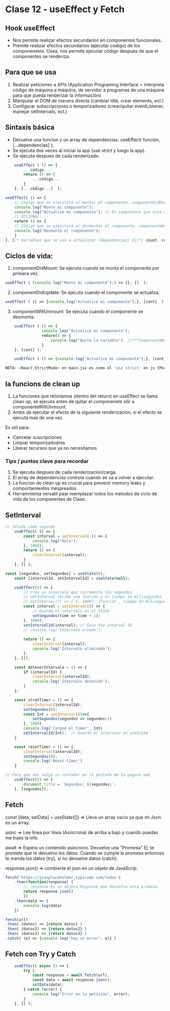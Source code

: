 # Clase 12 - useEffect y Fetch

## Hook useEffect
- Nos permite realizar efectos secundarios en componentes funcionales.
- Premite realizar efectos secundarios (ejecutar codigo) de los componenetes. Osea, nos permite ejecutar código despues de que el componentes se renderiza.


## Para que se usa
1. Realizar peticiones a APIs (Application Programing Interface = interpreta código de máquina a máquina, de servidor a programas de una máquina para que pueda renderizar la información)
2. Manipular el DOM de manera directa (cambiar title, crear elements, ect.)
3. Configurar subscripciones o temporizadores (crear/quitar eventListener, manejar setIntervals, ect.)


## Sintaxis básica
- Devuelve una funcion y un array de dependencias.
    useEffect( función, [...dependencias] );
- Se ejecuta dos veces al iniciar la app (use strict y luego la app).
- Se ejecuta despues de cada renderizado.

```js	
    useEffect ( () => {
        ...código...
        return () => {
            ...código...
        }
    }, [...código...]  );
```

```js
useEffect( () => {
    // Código que se ejecutará al montar el componente. componentDidMount (Listeners, intervalos...)
    console.log("Monte mi componente");
    console.log("Actualice mi componente"); // El componente que esta en el array de abajo.
    // OPCIONAL:
    return () => {
    // Código que se ejecutará al desmontar el componente. componenteWillUnmount (Eliminar listeners, quitar intervalos...)
    console.log("Desmonté el componente");
    }
}, [/* Variables que se van a actualizar (dependencias) Ej:*/ count, count2, status])
```


## Ciclos de vida:
1. componentDidMount: Se ejecuta cuando se monta el componente por primera vez.
```js   
useEffect ( (console.log("Monte mi componente");) => {}, []  ); 
```

2. componentDidUpdate: Se ejecuta cuando el componente se actualiza.
```js   
useEffect ( () => {console.log("Actualice mi componente");}, [cont]  );
```

3. componentWillUnmount: Se ejecuta cuando el componente se desmonta.
```js   
    useEffect ( () => {
                console.log("Actualice mi componente");
                return() => {
                    console.log("Quite la variable")  //***ComponenteWillDismount***
                }
    }, [cont] ); 
```

```js
    useEffect ( () => {console.log("Actualice mi componente");}, [cont]  );
```

```bash
NOTA: <React.StrictMode> en main.jsx es como el 'use strict' en js (Por eso useEffect se carga dos veces, una vez para asegurarse de que no haya errores (use Strict) y luego para que la aplicacion empiece a funcionar). 
``` 


## la funcions de clean up 

1. La funciones que retonamos (dentro del return) en useEffect se llama clean up, se ejecuta antes de quitar el componenete silir a componenteWillUnmount.
2. Antes de ejecutar el efecto de la siguiente renderizacion, si el efecto se ejecuta mas de una vez. 

Es util para: 
- Cancelar suscripciones
- Limpiar temporizadodres
- Liberar recursos que ya no necesitamos


### Tips / puntos clave para recordar
1. Se ejecuta despues de cada renderizacion/carga.
2. El array de dependencias controla cuando se va a volver a ejecutar.
3. La funcion de clean up es crucial para prevenir memory leaks y comportamientos inespreados
4. Herramnienta versatil paar reemplazar todos los metodos de ciclo de vida de los componentes de Clase.

## SetInterval
```js
// Saluda cada segundo
    useEffect( () => {
        const interval = setInterval( () => {
            console.log("Hola");
        }, 1000);
        return () => {
            clearInterval(interval);
        }
    }, [] );
```
```js
const [segundos, setSegundos] = useState(0);
    const [intervalId, setIntervalId] = useState(null);

    useEffect(() => {
        // Crea un intervalo que incremente los segundos. 
        // setInterval recibe una función y un tiempo en milisegundos. Es decir, incrementa los segundos cada 1000 milisegundos = 1 segundo.
        // setInterval(() => { }, 1000); (Función , tiempo en milisegundos)
        const interval = setInterval(() => {
            // Guarda el intervalo en el State
            setSegundos(time => time + 1); 
        }, 1000);
        setIntervalId(interval); // Save the interval ID
        // console.log('Intervalo creado');
        
        return () => {
            clearInterval(interval);
            console.log('Intervalo eliminado');
        };
    }, []);

    const detenerIntervalo = () => {
        if (intervalId) {
            clearInterval(intervalId);
            console.log('Intervalo detenido');
        }
    };

    const stratTimer = () => {
        clearInterval(intervalId);
        setSegundos(0);
        const Int = setInterval(()=>{
            setSegundos(segundos => segundos+1)
        }, 1000)
        console.log('Cargué el timer', Int)
        setIntervalId(Int);  // Guardo el intervalo en useState
    }

    const resetTimer = () => {
        clearInterval(intervalId);
        setSegundos(0);
        console.log('Reset timer')
    }
```	
```js
// Para que nos salga un contador en la pestaña de la páguna web
    useEffect(() => {
        document.title = `Segundos: ${segundos}`;
    }, [segundos]);
```


## Fetch
const [data, setData] = useState([]) => Lleva un array vacio ya que mi Json es un array. 

asinc => Lee linea por linea (Asincrona) de arriba a bajo y cuando puedas me traes la info. 

await => Espera un contenido asincrono. Devuelve una "Promesa" Ej: te prometo que te devuelvo los datos. Cuando se cumple la promesa entonces te manda los datos (try), si no devuelve datos (catch).

response.json() => combierte el json en un objeto de JavaScrip.

```js 
fetch('https://jsonplaceholder.typicode.com/todos')
    .then(function(response) {
        // response es un objeto Response que devuelve otra promesa.
        return response.json()
        })
    .then(data => {
        console.log(data)
    })
```
```js 
fetch(url)
.then( (datos) => {return datos} )
.then( (datos2) => {return datos2} )
.then( (datos3) => {return datos3} )
.catch( (e) => {console.log("hay un error", e)} )
```


## Fetch con Try y Catch

```js
    useEffect( async () => {
        try {
            const response = await fetch(url);
            const data = await response.json();
            setData(data);
        } catch (error) {
            console.log("Error en la petición", error);
        }
    }, [] );
```
